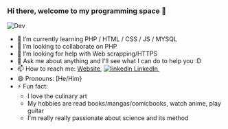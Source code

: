 ### Hi there, welcome to my programming space 👋
![Dev](https://66.media.tumblr.com/c75aec5ef73a7d164e629e7032584f4f/tumblr_pgny3sxpVZ1v05rsfo1_500.gif)

<!--
**Andremzzr/Andremzzr** is a ✨ _special_ ✨ repository because its `README.md` (this file) appears on your GitHub profile.




-->

- 🌱 I’m currently learning PHP / HTML / CSS / JS / MYSQL  
- 👯 I’m looking to collaborate on PHP
- 🤔 I’m looking for help with Web scrapping/HTTPS
- 💬 Ask me about anything and I'll see what I can do to help you :D
- 📫 How to reach me: [Website](https://andremzzr.github.io/aboutMe/), <a href="https://www.linkedin.com/in/andr%C3%A9-mezzalira-ribeiro-90ab0b1ba/" rel="nofollow noreferrer">
    <img src="https://i.stack.imgur.com/gVE0j.png" alt="linkedin"> LinkedIn
  </a> &nbsp; 
- 😄 Pronouns: [He/Him}
- ⚡ Fun fact: 
  <ul>
  <li> I love the culinary art</li>
  <li> My hobbies are read books/mangas/comicbooks, watch anime, play guitar</li>
  <li> I'm really really passionate about science and its method</li>
  </ul>

